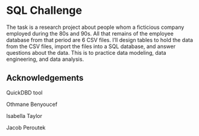 # SQL Challenge
The task is a research project about people whom a ficticious company employed during the 80s and 90s. All that remains of the employee database from that period are 6 CSV files. I’ll design tables to hold the data from the CSV files, import the files into a SQL database, and answer questions about the data. This is to practice data modeling, data engineering, and data analysis.

## Acknowledgements
QuickDBD tool

Othmane Benyoucef

Isabella Taylor

Jacob Peroutek
